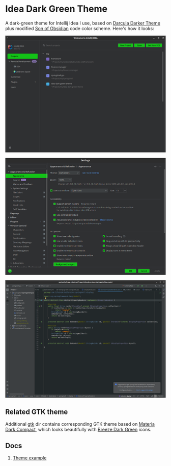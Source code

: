 # Idea Dark Green Theme

A dark-green theme for Intellij Idea I use, based on [Darcula Darker Theme](https://plugins.jetbrains.com/plugin/12692-darcula-darker-theme) plus modified [Son of Obsidian](https://studiostyl.es/schemes/son-of-obsidian) code color scheme. Here's how it looks:

![](docs/01.png)

![](docs/02.png)

![](docs/03.png)

## Related GTK theme

Additional [gtk](./gtk) dir contains corresponding GTK theme based on [Materia Dark Compact](https://github.com/nana-4/materia-theme), which looks beautifully with [Breeze Dark Green](https://www.gnome-look.org/p/1328162) icons.

## Docs

1. [Theme example](https://github.com/JetBrains/intellij-community/blob/idea/231.9011.34/platform/platform-resources/src/themes/HighContrast.theme.json)
